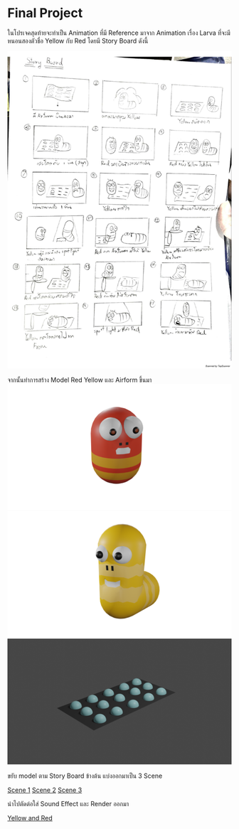 # Final Project
  
   ในโปรเจคสุดท้ายจะทำเป็น Animation ที่มี Reference มาจาก Animation เรื่อง Larva ที่จะมีหนอนสองตัวชื่อ Yellow กับ Red โดยมี Story Board ดังนี้ 
   
   ![image](images/0001.jpg)
   
   จากนั้นทำการสร้าง Model Red Yellow และ Airform ขึ้นมา
   ![Red](images/pic-red.png)  ![Yellow](images/picyellow.png) ![Airform](images/airform.png)
   
   ขยับ model ตาม Story Board ข้างต้น แบ่งออกมาเป็น 3 Scene 
   
   [Scene 1](https://youtu.be/dETr6k40btI)
   [Scene 2](https://youtu.be/9E5URx4yLm0)
   [Scene 3](https://youtu.be/vNRiVgswI-g)
   
   นำไปตัดต่อใส่ Sound Effect และ Render ออกมา
   
   [Yellow and Red](https://youtu.be/pvDrq6euUPE)
   
